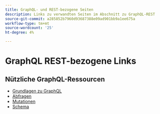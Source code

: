 ```yaml
---
title: GraphQL- und REST-bezogene Seiten
description: Links zu verwandten Seiten im Abschnitt zu GraphQL-REST
source-git-commit: a285852b7960d93687388e09ad901bb9a1ee675a
workflow-type: tm+mt
source-wordcount: '25'
ht-degree: 4%

---
```


# GraphQL REST-bezogene Links

## Nützliche GraphQL-Ressourcen

* [Grundlagen zu GraphQL](../graphql-rest/intro-graphql.md)
* [Abfragen](../graphql-rest/graphql-queries.md)
* [Mutationen](../graphql-rest/graphql-mutations.md)
* [Schema](../graphql-rest/graphql-schema.md)
